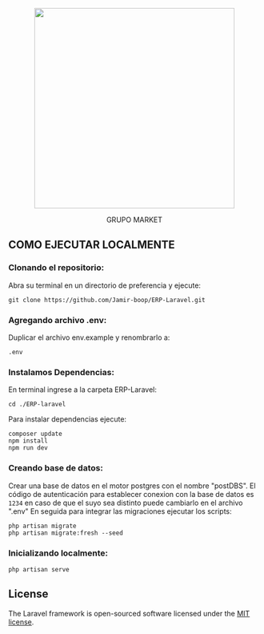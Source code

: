 <p align="center"><a href="https://laravel.com" target="_blank"><img src="https://raw.githubusercontent.com/laravel/art/master/logo-lockup/5%20SVG/2%20CMYK/1%20Full%20Color/laravel-logolockup-cmyk-red.svg" width="400"></a></p>
<p align="center">GRUPO MARKET</p>

## COMO EJECUTAR LOCALMENTE

### Clonando el repositorio:

Abra su terminal en un directorio de preferencia y ejecute:

```
git clone https://github.com/Jamir-boop/ERP-Laravel.git
```

### Agregando archivo .env:

Duplicar el archivo env.example y renombrarlo a:

```
.env
```

### Instalamos Dependencias:

En terminal ingrese a la carpeta ERP-Laravel:

```
cd ./ERP-laravel
```

Para instalar dependencias ejecute:

```
composer update
npm install
npm run dev
```

### Creando base de datos:

Crear una base de datos en el motor postgres con el nombre "postDBS".
El código de autenticación para establecer conexion con la base de datos es `1234`
en caso de que el suyo sea distinto puede cambiarlo en el archivo ".env"
En seguida para integrar las migraciones ejecutar los scripts:

```
php artisan migrate
php artisan migrate:fresh --seed
```

### Inicializando localmente:

```
php artisan serve
```

## License

The Laravel framework is open-sourced software licensed under the [MIT license](https://opensource.org/licenses/MIT).
